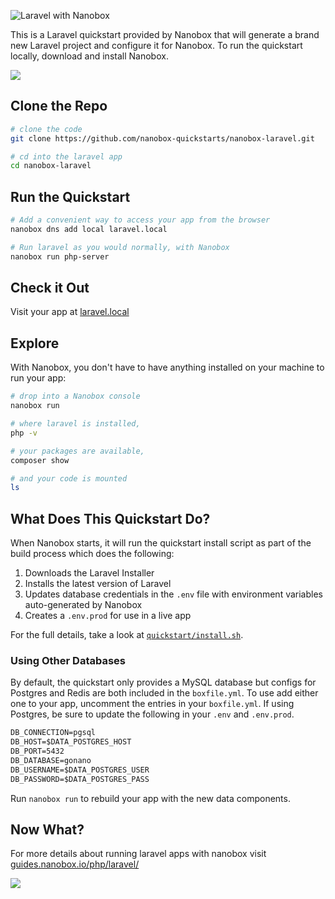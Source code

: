 ![Laravel with Nanobox](https://guides.nanobox.io/assets/quickstart-icons/laravel.png)

This is a Laravel quickstart provided by Nanobox that  will generate a brand new Laravel project and configure it for Nanobox. To run the quickstart locally, download and install Nanobox.

<a href="https://nanobox.io/download"><img src="https://guides.nanobox.io/assets/quickstart-icons/download.png" /></a>

## Clone the Repo

```bash
# clone the code
git clone https://github.com/nanobox-quickstarts/nanobox-laravel.git

# cd into the laravel app
cd nanobox-laravel
```

## Run the Quickstart

```bash
# Add a convenient way to access your app from the browser
nanobox dns add local laravel.local

# Run laravel as you would normally, with Nanobox
nanobox run php-server
```

## Check it Out

Visit your app at <a href="http://laravel.local" target="\_blank">laravel.local</a>

## Explore

With Nanobox, you don't have to have anything installed on your machine to run your app:

```bash
# drop into a Nanobox console
nanobox run

# where laravel is installed,
php -v

# your packages are available,
composer show

# and your code is mounted
ls
```

## What Does This Quickstart Do?
When Nanobox starts, it will run the quickstart install script as part of the build process which does the following:

1. Downloads the Laravel Installer
2. Installs the latest version of Laravel
3. Updates database credentials in the `.env` file with environment variables auto-generated by Nanobox
4. Creates a `.env.prod` for use in a live app

For the full details, take a look at [`quickstart/install.sh`](quickstart/install.sh).

### Using Other Databases
By default, the quickstart only provides a MySQL database but configs for Postgres and Redis are both included in the `boxfile.yml`. To use add either one to your app, uncomment the entries in your `boxfile.yml`. If using Postgres, be sure to update the following in your `.env` and `.env.prod`.

```txt
DB_CONNECTION=pgsql
DB_HOST=$DATA_POSTGRES_HOST
DB_PORT=5432
DB_DATABASE=gonano
DB_USERNAME=$DATA_POSTGRES_USER
DB_PASSWORD=$DATA_POSTGRES_PASS
```

Run `nanobox run` to rebuild your app with the new data components.

## Now What?
For more details about running laravel apps with nanobox visit [guides.nanobox.io/php/laravel/](https://guides.nanobox.io/php/laravel/)

<a href="https://nanobox.io"><img src="https://guides.nanobox.io/assets/quickstart-icons/footer.png" /></a>
